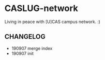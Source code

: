 # CASLUG-network

Living in peace with [U]CAS campus network. :)

## CHANGELOG

- 190907 merge index
- 190907 init
